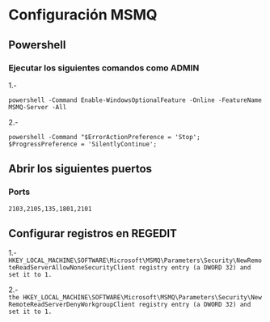 # Configuración MSMQ

## Powershell
### Ejecutar los siguientes comandos como ADMIN

1.-

`powershell -Command Enable-WindowsOptionalFeature -Online -FeatureName MSMQ-Server -All`

2.-

`powershell -Command "$ErrorActionPreference = 'Stop';  $ProgressPreference = 'SilentlyContinue';`

## Abrir los siguientes puertos

### Ports

`2103,2105,135,1801,2101`

## Configurar registros en REGEDIT

1.-
`HKEY_LOCAL_MACHINE\SOFTWARE\Microsoft\MSMQ\Parameters\Security\NewRemoteReadServerAllowNoneSecurityClient registry entry (a DWORD 32) and set it to 1.`

2.-
` the HKEY_LOCAL_MACHINE\SOFTWARE\Microsoft\MSMQ\Parameters\Security\NewRemoteReadServerDenyWorkgroupClient registry entry (a DWORD 32) and set it to 1.`

